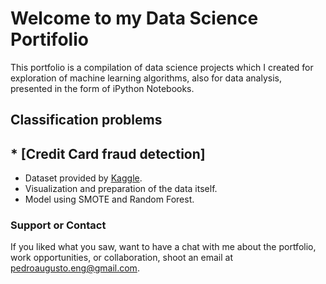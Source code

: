 # Welcome to my Data Science Portifolio

This portfolio is a compilation of data science projects which I created for exploration of machine learning algorithms, also for data analysis, presented in the form of iPython Notebooks.  

## Classification problems

## * [Credit Card fraud detection]

  - Dataset provided by [Kaggle](https://www.kaggle.com/mlg-ulb/creditcardfraud).
  - Visualization and preparation of the data itself.
  - Model using SMOTE and Random Forest.

### Support or Contact

If you liked what you saw, want to have a chat with me about the portfolio, work opportunities, or collaboration, shoot an email at [pedroaugusto.eng@gmail.com](pedroaugusto.eng@gmail.com).
